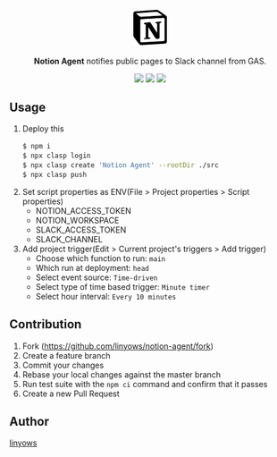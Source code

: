 <p align="center">
  <img width="60" src="https://raw.githubusercontent.com/linyows/notion-agent/master/misc/notion-icon.png"> <br><br>
  <strong>Notion Agent</strong> notifies public pages to Slack channel from GAS.
</p>

<p align="center">
<a href="https://github.com/linyows/notion-agent/actions" title="actions"><img src="https://img.shields.io/github/workflow/status/linyows/notion-agent/Build?style=for-the-badge"></a>
<a href="https://github.com/google/clasp" title="clasp"><img src="https://img.shields.io/badge/built%20with-clasp-4285f4.svg?style=for-the-badge"></a>
<a href="https://github.com/linyows/notion-agent/blob/master/LICENSE" title="MIT License"><img src="https://img.shields.io/badge/license-MIT-blue.svg?style=for-the-badge"></a>
</p>

Usage
-----

1. Deploy this
    ```sh
    $ npm i
    $ npx clasp login
    $ npx clasp create 'Notion Agent' --rootDir ./src
    $ npx clasp push
    ```
1. Set script properties as ENV(File > Project properties > Script properties)
    - NOTION_ACCESS_TOKEN
    - NOTION_WORKSPACE
    - SLACK_ACCESS_TOKEN
    - SLACK_CHANNEL
1. Add project trigger(Edit > Current project's triggers > Add trigger)
    - Choose which function to run: `main`
    - Which run at deployment: `head`
    - Select event source: `Time-driven`
    - Select type of time based trigger: `Minute timer`
    - Select hour interval: `Every 10 minutes`

Contribution
------------

1. Fork (https://github.com/linyows/notion-agent/fork)
1. Create a feature branch
1. Commit your changes
1. Rebase your local changes against the master branch
1. Run test suite with the `npm ci` command and confirm that it passes
1. Create a new Pull Request

Author
------

[linyows](https://github.com/linyows)

